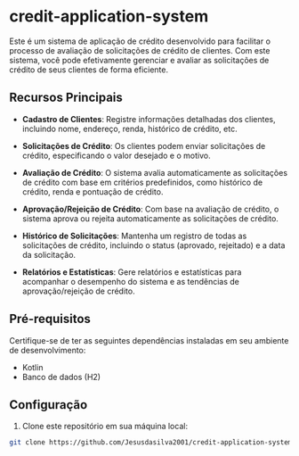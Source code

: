 # credit-application-system

Este é um sistema de aplicação de crédito desenvolvido para facilitar o processo de avaliação de solicitações de crédito de clientes. Com este sistema, você pode efetivamente gerenciar e avaliar as solicitações de crédito de seus clientes de forma eficiente.

## Recursos Principais

- **Cadastro de Clientes**: Registre informações detalhadas dos clientes, incluindo nome, endereço, renda, histórico de crédito, etc.

- **Solicitações de Crédito**: Os clientes podem enviar solicitações de crédito, especificando o valor desejado e o motivo.

- **Avaliação de Crédito**: O sistema avalia automaticamente as solicitações de crédito com base em critérios predefinidos, como histórico de crédito, renda e pontuação de crédito.

- **Aprovação/Rejeição de Crédito**: Com base na avaliação de crédito, o sistema aprova ou rejeita automaticamente as solicitações de crédito.

- **Histórico de Solicitações**: Mantenha um registro de todas as solicitações de crédito, incluindo o status (aprovado, rejeitado) e a data da solicitação.

- **Relatórios e Estatísticas**: Gere relatórios e estatísticas para acompanhar o desempenho do sistema e as tendências de aprovação/rejeição de crédito.

## Pré-requisitos

Certifique-se de ter as seguintes dependências instaladas em seu ambiente de desenvolvimento:

- Kotlin
- Banco de dados (H2)

## Configuração

1. Clone este repositório em sua máquina local:

```bash
git clone https://github.com/Jesusdasilva2001/credit-application-system.git
